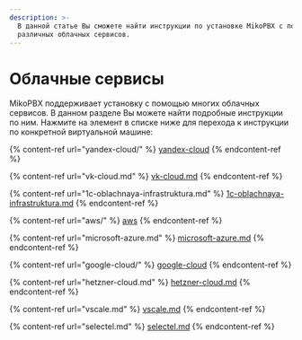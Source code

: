 ```yaml
---
description: >-
  В данной статье Вы сможете найти инструкции по установке MikoPBX с помощью
  различных облачных сервисов.
---
```


# Облачные сервисы

MikoPBX поддерживает установку с помощью многих облачных сервисов. В данном разделе Вы можете найти подробные инструкции по ним. Нажмите на элемент в списке ниже для перехода к инструкции по конкретной виртуальной машине:

{% content-ref url="yandex-cloud/" %}
[yandex-cloud](yandex-cloud/)
{% endcontent-ref %}

{% content-ref url="vk-cloud.md" %}
[vk-cloud.md](vk-cloud.md)
{% endcontent-ref %}

{% content-ref url="1c-oblachnaya-infrastruktura.md" %}
[1c-oblachnaya-infrastruktura.md](1c-oblachnaya-infrastruktura.md)
{% endcontent-ref %}

{% content-ref url="aws/" %}
[aws](aws/)
{% endcontent-ref %}

{% content-ref url="microsoft-azure.md" %}
[microsoft-azure.md](microsoft-azure.md)
{% endcontent-ref %}

{% content-ref url="google-cloud/" %}
[google-cloud](google-cloud/)
{% endcontent-ref %}

{% content-ref url="hetzner-cloud.md" %}
[hetzner-cloud.md](hetzner-cloud.md)
{% endcontent-ref %}

{% content-ref url="vscale.md" %}
[vscale.md](vscale.md)
{% endcontent-ref %}

{% content-ref url="selectel.md" %}
[selectel.md](selectel.md)
{% endcontent-ref %}
